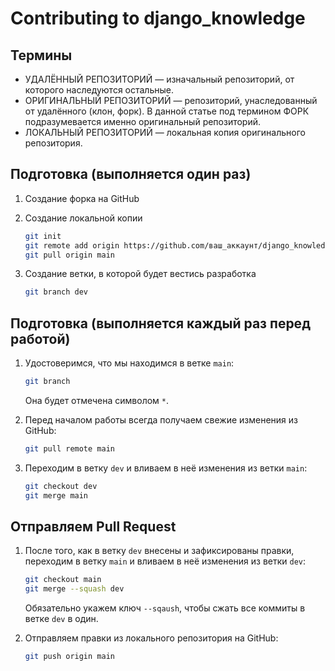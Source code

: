 # Contributing to django_knowledge

## Термины

- УДАЛЁННЫЙ РЕПОЗИТОРИЙ — изначальный репозиторий, от которого наследуются остальные.
- ОРИГИНАЛЬНЫЙ РЕПОЗИТОРИЙ — репозиторий, унаследованный от удалённого (клон, форк). В данной статье под термином ФОРК подразумевается именно оригинальный репозиторий.
- ЛОКАЛЬНЫЙ РЕПОЗИТОРИЙ — локальная копия оригинального репозитория.

## Подготовка (выполняется один раз)

1. Создание форка на GitHub
2. Создание локальной копии

    ```sh
    git init
    git remote add origin https://github.com/ваш_аккаунт/django_knowledge
    git pull origin main
    ```

3. Создание ветки, в которой будет вестись разработка

    ```sh
    git branch dev
    ```

## Подготовка (выполняется каждый раз перед работой)

1. Удостоверимся, что мы находимся в ветке `main`:

    ```sh
    git branch
    ```

    Она будет отмечена символом `*`.

2. Перед началом работы всегда получаем свежие изменения из GitHub:

    ```sh
    git pull remote main
    ```

3. Переходим в ветку `dev` и вливаем в неё изменения из ветки `main`:

    ```sh
    git checkout dev
    git merge main
    ```

## Отправляем Pull Request

1. После того, как в ветку `dev`  внесены и зафиксированы правки, переходим в ветку `main`  и вливаем в неё изменения из ветки `dev`:

    ```sh
    git checkout main
    git merge --squash dev
    ```

    Обязательно укажем ключ `--sqaush`, чтобы сжать все коммиты в ветке `dev` в один.

2. Отправляем правки из локального репозитория на GitHub:

    ```sh
    git push origin main
    ```
